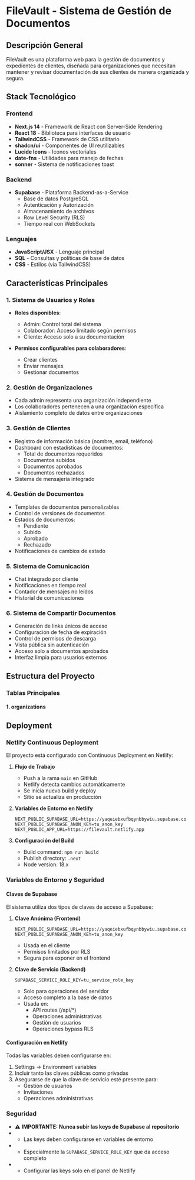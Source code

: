 # FileVault - Sistema de Gestión de Documentos

## Descripción General
FileVault es una plataforma web para la gestión de documentos y expedientes de clientes, diseñada para organizaciones que necesitan mantener y revisar documentación de sus clientes de manera organizada y segura.

## Stack Tecnológico

### Frontend
- **Next.js 14** - Framework de React con Server-Side Rendering
- **React 18** - Biblioteca para interfaces de usuario
- **TailwindCSS** - Framework de CSS utilitario
- **shadcn/ui** - Componentes de UI reutilizables
- **Lucide Icons** - Iconos vectoriales
- **date-fns** - Utilidades para manejo de fechas
- **sonner** - Sistema de notificaciones toast

### Backend
- **Supabase** - Plataforma Backend-as-a-Service
  - Base de datos PostgreSQL
  - Autenticación y Autorización
  - Almacenamiento de archivos
  - Row Level Security (RLS)
  - Tiempo real con WebSockets

### Lenguajes
- **JavaScript/JSX** - Lenguaje principal
- **SQL** - Consultas y políticas de base de datos
- **CSS** - Estilos (via TailwindCSS)

## Características Principales

### 1. Sistema de Usuarios y Roles
- **Roles disponibles**:
  - Admin: Control total del sistema
  - Colaborador: Acceso limitado según permisos
  - Cliente: Acceso solo a su documentación

- **Permisos configurables para colaboradores**:
  - Crear clientes
  - Enviar mensajes
  - Gestionar documentos

### 2. Gestión de Organizaciones
- Cada admin representa una organización independiente
- Los colaboradores pertenecen a una organización específica
- Aislamiento completo de datos entre organizaciones

### 3. Gestión de Clientes
- Registro de información básica (nombre, email, teléfono)
- Dashboard con estadísticas de documentos:
  - Total de documentos requeridos
  - Documentos subidos
  - Documentos aprobados
  - Documentos rechazados
- Sistema de mensajería integrado

### 4. Gestión de Documentos
- Templates de documentos personalizables
- Control de versiones de documentos
- Estados de documentos:
  - Pendiente
  - Subido
  - Aprobado
  - Rechazado
- Notificaciones de cambios de estado

### 5. Sistema de Comunicación
- Chat integrado por cliente
- Notificaciones en tiempo real
- Contador de mensajes no leídos
- Historial de comunicaciones

### 6. Sistema de Compartir Documentos
- Generación de links únicos de acceso
- Configuración de fecha de expiración
- Control de permisos de descarga
- Vista pública sin autenticación
- Acceso solo a documentos aprobados
- Interfaz limpia para usuarios externos

## Estructura del Proyecto

### Tablas Principales

#### 1. organizations 

## Deployment

### Netlify Continuous Deployment

El proyecto está configurado con Continuous Deployment en Netlify:

1. **Flujo de Trabajo**
   - Push a la rama `main` en GitHub
   - Netlify detecta cambios automáticamente
   - Se inicia nuevo build y deploy
   - Sitio se actualiza en producción

2. **Variables de Entorno en Netlify**
   ```env
   NEXT_PUBLIC_SUPABASE_URL=https://yaqeiebxufbqynbbywiu.supabase.co
   NEXT_PUBLIC_SUPABASE_ANON_KEY=tu_anon_key
   NEXT_PUBLIC_APP_URL=https://filevault.netlify.app
   ```

3. **Configuración del Build**
   - Build command: `npm run build`
   - Publish directory: `.next`
   - Node version: 18.x

### Variables de Entorno y Seguridad

#### Claves de Supabase
El sistema utiliza dos tipos de claves de acceso a Supabase:

1. **Clave Anónima (Frontend)**
   ```env
   NEXT_PUBLIC_SUPABASE_URL=https://yaqeiebxufbqynbbywiu.supabase.co
   NEXT_PUBLIC_SUPABASE_ANON_KEY=tu_anon_key
   ```
   - Usada en el cliente
   - Permisos limitados por RLS
   - Segura para exponer en el frontend

2. **Clave de Servicio (Backend)**
   ```env
   SUPABASE_SERVICE_ROLE_KEY=tu_service_role_key
   ```
   - Solo para operaciones del servidor
   - Acceso completo a la base de datos
   - Usada en:
     - API routes (/api/*)
     - Operaciones administrativas
     - Gestión de usuarios
     - Operaciones bypass RLS

#### Configuración en Netlify
Todas las variables deben configurarse en:
1. Settings → Environment variables
2. Incluir tanto las claves públicas como privadas
3. Asegurarse de que la clave de servicio esté presente para:
   - Gestión de usuarios
   - Invitaciones
   - Operaciones administrativas

### Seguridad

+ ⚠️ **IMPORTANTE: Nunca subir las keys de Supabase al repositorio**
+ - Las keys deben configurarse en variables de entorno
+ - Especialmente la `SUPABASE_SERVICE_ROLE_KEY` que da acceso completo
+ - Configurar las keys solo en el panel de Netlify